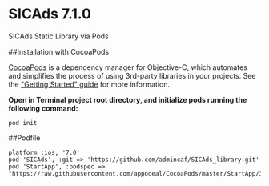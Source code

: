 # SICAds 7.1.0

SICAds Static Library via Pods

##Installation with CocoaPods

[CocoaPods](https://cocoapods.org) is a dependency manager for Objective-C, which automates and simplifies the process of using 3rd-party libraries in your projects. See the ["Getting Started" guide](https://guides.cocoapods.org/using/getting-started.html) for more information.

**Open in Terminal project root directory, and initialize pods running the following command:**

```
pod init
```

##Podfile

```
platform :ios, '7.0'
pod 'SICAds', :git => 'https://github.com/admincaf/SICAds_library.git'  
pod 'StartApp', :podspec => "https://raw.githubusercontent.com/appodeal/CocoaPods/master/StartApp/3.2.3/StartApp.podspec"
```
